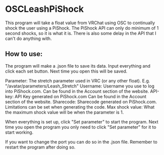 # OSCLeashPiShock
This program will take a float value from VRChat using OSC to continually shock the user using a PiShock. The PiShock API can only do minimum of 1 second shocks, so it is what it is. There is also some delay in the API that I can't do anything with.

## How to use: 
The program will make a .json file to save its data.
Input everything and click each set button. Next time you open this will be saved.

Parameter: The stretch parameter used in VRC (or any other float). E.g. "/avatar/parameters/Leash_Stretch"
Username: Username you use to log into PiShock.com. Can be found in the Account section of the website.
API-key: API Key generated on PiShock.com Can be found in the Account section of the website.
Sharecode: Sharecode generated on PiShock.com. Limitations can be set when generating the code.
Max shock value: What the maximum shock value will be when the parameter is 1.

When everything is set up, click "Set parameter" to start the program. 
Next time you open the program you only need to click "Set parameter" for it to start working.

If you want to change the port you can do so in the .json file. Remember to restart the program after doing so.
